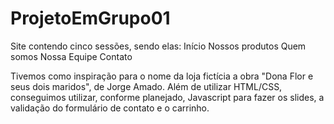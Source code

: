 # ProjetoEmGrupo01
Site contendo cinco sessões, sendo elas:
Início
Nossos produtos
Quem somos 
Nossa Equipe
Contato

Tivemos como inspiração para o nome da loja fictícia a obra "Dona Flor e seus dois maridos", de Jorge Amado.
Além de utilizar HTML/CSS, conseguimos utilizar, conforme planejado, Javascript para fazer os slides, a validação do formulário de contato e o carrinho.

